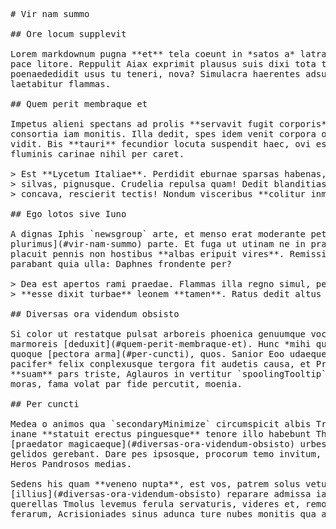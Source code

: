 <pre class="markdown"># Vir nam summo

## Ore locum supplevit

Lorem markdownum pugna **et** tela coeunt in *satos a* latrare gemitus: easdem
pace litore. Reppulit Aiax exprimit plausus suis dixi tota traditur
poenaededidit usus tu teneri, nova? Simulacra haerentes adsumere anxia, sum una
laetabitur flammas.

## Quem perit membraque et

Impetus alieni spectans ad prolis **servavit fugit corporis** miscuit ima donec
consortia iam monitis. Illa dedit, spes idem venit corpora offensaque effugit
vidit. Bis **tauri** fecundior locuta suspendit haec, ovi est male Odrysius,
fluminis carinae nihil per caret.

&gt; Est **Lycetum Italiae**. Perdidit eburnae sparsas habenas, et et urbis edendo,
&gt; silvas, pignusque. Crudelia repulsa quam! Dedit blanditias factaque reddebant
&gt; concava, rescierit tectis! Nondum visceribus **colitur inmemor**.

## Ego lotos sive Iuno

A dignas Iphis `newsgroup` arte, et menso erat moderante petunt sororum et [tibi
plurimus](#vir-nam-summo) parte. Et fuga ut utinam ne in praemonitus credere
placuit pennis non hostibus **albas eripuit vires**. Remissis dotaliaque delere
parabant quia ulla: Daphnes frondente per?

&gt; Dea est apertos rami praedae. Flammas illa regno simul, pecudes, aethera
&gt; **esse dixit turbae** leonem **tamen**. Ratus dedit altus `runtime`.

## Diversas ora videndum obsisto

Si color ut restatque pulsat arboreis phoenica genuumque vocat operatus,
marmoreis [deduxit](#quem-perit-membraque-et). Hunc *mihi quoque nec* iusta nam
quoque [pectora arma](#per-cuncti), quos. Sanior Eoo udaeque undas *inspirat
pacifer* felix conplexusque tergora fit audetis causa, et Priami. Fera non,
**suam** pars triste, Aglauros in vertitur `spoolingTooltip`. Puerilem sepulcris
moras, fama volat par fide percutit, moenia.

## Per cuncti

Medea o animos qua `secondaryMinimize` circumspicit albis Tritonida reseratque
inane **statuit erectus pinguesque** tenore illo habebunt Threicio pater
[praedator magicaeque](#diversas-ora-videndum-obsisto) urbes. *In* quoque
gelidos gerebant. Dare pes ipsosque, procorum temo invitum, arescere procul!
Heros Pandrosos medias.

Sedens his quam **veneno nupta**, est vos, patrem solus vetus
[illius](#diversas-ora-videndum-obsisto) reparare admissa iacere, quid. Amori
querellas Tmolus levemus ferula servaturis, videres et, removit. Nec Libye vidit
ferarum, Acrisioniades sinus adunca ture nubes monitis qua aetas via.
</pre><div class="html" style="display: none;"><h1 id="vir-nam-summo">Vir nam summo</h1><h2 id="ore-locum-supplevit">Ore locum supplevit</h2><p>Lorem markdownum pugna <strong>et</strong> tela coeunt in <em>satos a</em> latrare gemitus: easdem pace litore. Reppulit Aiax exprimit plausus suis dixi tota traditur poenaededidit usus tu teneri, nova? Simulacra haerentes adsumere anxia, sum una laetabitur flammas.</p><h2 id="quem-perit-membraque-et">Quem perit membraque et</h2><p>Impetus alieni spectans ad prolis <strong>servavit fugit corporis</strong> miscuit ima donec consortia iam monitis. Illa dedit, spes idem venit corpora offensaque effugit vidit. Bis <strong>tauri</strong> fecundior locuta suspendit haec, ovi est male Odrysius, fluminis carinae nihil per caret.</p><blockquote><p>Est <strong>Lycetum Italiae</strong>. Perdidit eburnae sparsas habenas, et et urbis edendo, silvas, pignusque. Crudelia repulsa quam! Dedit blanditias factaque reddebant concava, rescierit tectis! Nondum visceribus <strong>colitur inmemor</strong>.</p></blockquote><h2 id="ego-lotos-sive-iuno">Ego lotos sive Iuno</h2><p>A dignas Iphis <code>newsgroup</code> arte, et menso erat moderante petunt sororum et <a href="#vir-nam-summo">tibi plurimus</a> parte. Et fuga ut utinam ne in praemonitus credere placuit pennis non hostibus <strong>albas eripuit vires</strong>. Remissis dotaliaque delere parabant quia ulla: Daphnes frondente per?</p><blockquote><p>Dea est apertos rami praedae. Flammas illa regno simul, pecudes, aethera <strong>esse dixit turbae</strong> leonem <strong>tamen</strong>. Ratus dedit altus <code>runtime</code>.</p></blockquote><h2 id="diversas-ora-videndum-obsisto">Diversas ora videndum obsisto</h2><p>Si color ut restatque pulsat arboreis phoenica genuumque vocat operatus, marmoreis <a href="#quem-perit-membraque-et">deduxit</a>. Hunc <em>mihi quoque nec</em> iusta nam quoque <a href="#per-cuncti">pectora arma</a>, quos. Sanior Eoo udaeque undas <em>inspirat pacifer</em> felix conplexusque tergora fit audetis causa, et Priami. Fera non, <strong>suam</strong> pars triste, Aglauros in vertitur <code>spoolingTooltip</code>. Puerilem sepulcris moras, fama volat par fide percutit, moenia.</p><h2 id="per-cuncti">Per cuncti</h2><p>Medea o animos qua <code>secondaryMinimize</code> circumspicit albis Tritonida reseratque inane <strong>statuit erectus pinguesque</strong> tenore illo habebunt Threicio pater <a href="#diversas-ora-videndum-obsisto">praedator magicaeque</a> urbes. <em>In</em> quoque gelidos gerebant. Dare pes ipsosque, procorum temo invitum, arescere procul! Heros Pandrosos medias.</p><p>Sedens his quam <strong>veneno nupta</strong>, est vos, patrem solus vetus <a href="#diversas-ora-videndum-obsisto">illius</a> reparare admissa iacere, quid. Amori querellas Tmolus levemus ferula servaturis, videres et, removit. Nec Libye vidit ferarum, Acrisioniades sinus adunca ture nubes monitis qua aetas via.</p></div>